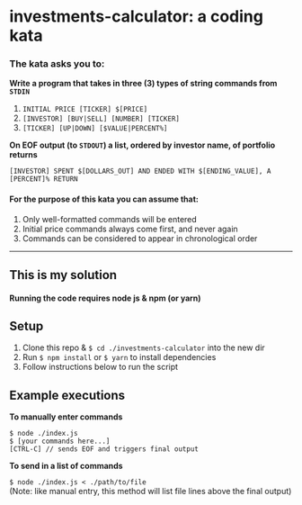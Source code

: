 # investments-calculator: a coding kata

### The kata asks you to:
__Write a program that takes in three (3) types of string commands from `STDIN`__

  1. ```INITIAL PRICE [TICKER] $[PRICE]```  
  2. ```[INVESTOR] [BUY|SELL] [NUMBER] [TICKER]```  
  3. ```[TICKER] [UP|DOWN] [$VALUE|PERCENT%]```  

__On EOF output (to `STDOUT`) a list, ordered by investor name, of portfolio returns__  

```[INVESTOR] SPENT $[DOLLARS_OUT] AND ENDED WITH $[ENDING_VALUE], A [PERCENT]% RETURN```

#### For the purpose of this kata you can assume that:
  1. Only well-formatted commands will be entered
  2. Initial price commands always come first, and never again
  3. Commands can be considered to appear in chronological order
---
## This is my solution
#### Running the code requires node js & npm (or yarn)
## Setup
1. Clone this repo & ```$ cd ./investments-calculator``` into the new dir
2. Run ```$ npm install``` or ```$ yarn``` to install dependencies
3. Follow instructions below to run the script
## Example executions
__To manually enter commands__

```$ node ./index.js```  
```$ [your commands here...]```  
```[CTRL-C] // sends EOF and triggers final output```  

__To send in a list of commands__  

```$ node ./index.js < ./path/to/file```  
(Note: like manual entry, this method will list file lines above the final output)
